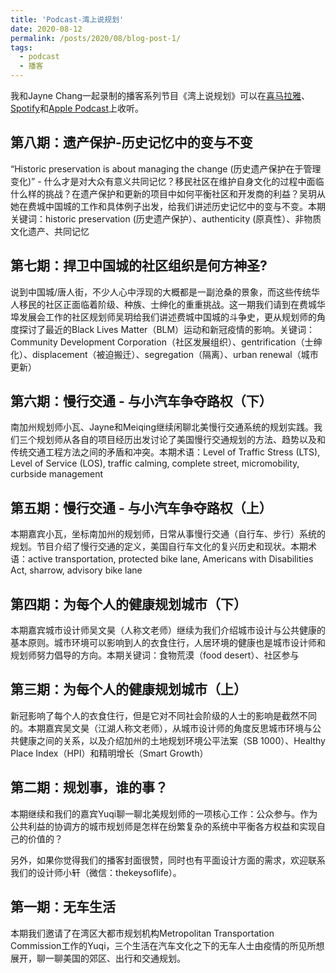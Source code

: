 ```yaml
---
title: 'Podcast-湾上说规划'
date: 2020-08-12
permalink: /posts/2020/08/blog-post-1/
tags:
  - podcast
  - 播客
---
```


我和Jayne Chang一起录制的播客系列节目《湾上说规划》可以在[喜马拉雅](http://www.ximalaya.com/thirdparty/player/album/player.html?id=37909784&type=red)、[Spotify](http://open.spotify.com/show/6ejB9DCLdgz5LFcE7o9Ezu?si=TOc4sE3bTt-7K7rVw0qN5Q)和[Apple Podcast](http://podcasts.apple.com/us/podcast/%E6%B9%BE%E4%B8%8A%E8%AF%B4%E8%A7%84%E5%88%92/id1512902746)上收听。

第八期：遗产保护-历史记忆中的变与不变
------
“Historic preservation is about managing the change (历史遗产保护在于管理变化)” - 什么才是对大众有意义共同记忆？移民社区在维护自身文化的过程中面临什么样的挑战？在遗产保护和更新的项目中如何平衡社区和开发商的利益？吴玥从她在费城中国城的工作和具体例子出发，给我们讲述历史记忆中的变与不变。本期关键词：historic preservation (历史遗产保护）、authenticity (原真性）、非物质文化遗产、共同记忆

第七期：捍卫中国城的社区组织是何方神圣?
------
说到中国城/唐人街，不少人心中浮现的大概都是一副沧桑的景象，而这些传统华人移民的社区正面临着阶级、种族、士绅化的重重挑战。这一期我们请到在费城华埠发展会工作的社区规划师吴玥给我们讲述费城中国城的斗争史，更从规划师的角度探讨了最近的Black Lives Matter（BLM）运动和新冠疫情的影响。关键词：Community Development Corporation（社区发展组织）、gentrification（士绅化）、displacement（被迫搬迁）、segregation（隔离）、urban renewal（城市更新）

第六期：慢行交通 - 与小汽车争夺路权（下）
------
南加州规划师小瓦、Jayne和Meiqing继续闲聊北美慢行交通系统的规划实践。我们三个规划师从各自的项目经历出发讨论了美国慢行交通规划的方法、趋势以及和传统交通工程方法之间的矛盾和冲突。本期术语：Level of Traffic Stress (LTS), Level of Service (LOS), traffic calming, complete street, micromobility, curbside management

第五期：慢行交通 - 与小汽车争夺路权（上）
------
本期嘉宾小瓦，坐标南加州的规划师，日常从事慢行交通（自行车、步行）系统的规划。节目介绍了慢行交通的定义，美国自行车文化的复兴历史和现状。本期术语：active transportation, protected bike lane, Americans with Disabilities Act, sharrow, advisory bike lane

第四期：为每个人的健康规划城市（下）
------
本期嘉宾城市设计师吴文昊（人称文老师）继续为我们介绍城市设计与公共健康的基本原则。城市环境可以影响到人的衣食住行，人居环境的健康也是城市设计师和规划师努力倡导的方向。本期关键词：食物荒漠（food desert）、社区参与

第三期：为每个人的健康规划城市（上）
------
新冠影响了每个人的衣食住行，但是它对不同社会阶级的人士的影响是截然不同的。本期嘉宾吴文昊（江湖人称文老师），从城市设计师的角度反思城市环境与公共健康之间的关系，以及介绍加州的土地规划环境公平法案（SB 1000）、Healthy Place Index（HPI）和精明增长（Smart Growth）

第二期：规划事，谁的事？
------
本期继续和我们的嘉宾Yuqi聊一聊北美规划师的一项核心工作：公众参与。作为公共利益的协调方的城市规划师是怎样在纷繁复杂的系统中平衡各方权益和实现自己的价值的？

另外，如果你觉得我们的播客封面很赞，同时也有平面设计方面的需求，欢迎联系我们的设计师小轩（微信：thekeysoflife）。

第一期：无车生活
------
本期我们邀请了在湾区大都市规划机构Metropolitan Transportation Commission工作的Yuqi，三个生活在汽车文化之下的无车人士由疫情的所见所想展开，聊一聊美国的郊区、出行和交通规划。


<!-- Headings are cool
======

You can have many headings
======

Aren't headings cool?
------ -->
